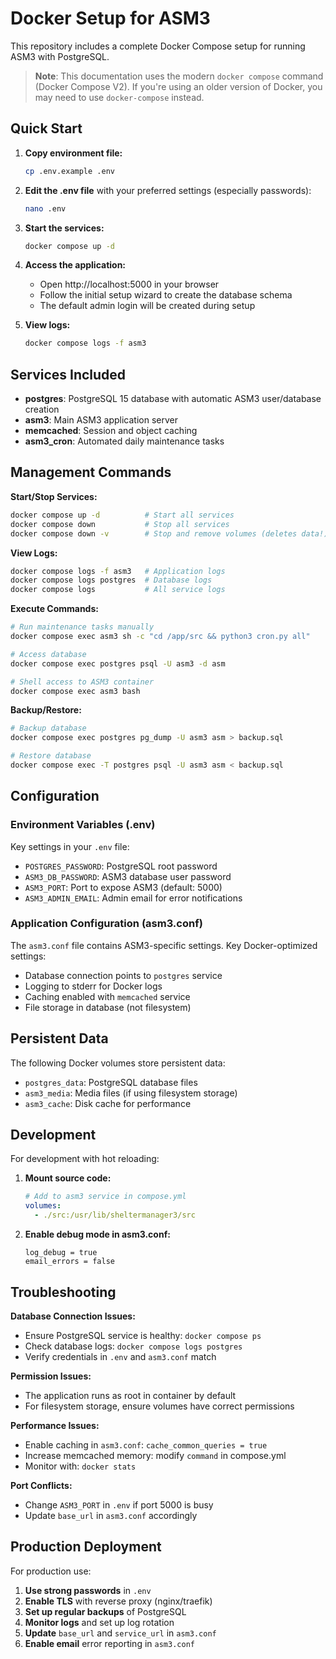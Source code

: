 # Docker Setup for ASM3

This repository includes a complete Docker Compose setup for running ASM3 with PostgreSQL.

> **Note**: This documentation uses the modern `docker compose` command (Docker Compose V2). If you're using an older version of Docker, you may need to use `docker-compose` instead.

## Quick Start

1. **Copy environment file:**
   ```bash
   cp .env.example .env
   ```

2. **Edit the .env file** with your preferred settings (especially passwords):
   ```bash
   nano .env
   ```

3. **Start the services:**
   ```bash
   docker compose up -d
   ```

4. **Access the application:**
   - Open http://localhost:5000 in your browser
   - Follow the initial setup wizard to create the database schema
   - The default admin login will be created during setup

5. **View logs:**
   ```bash
   docker compose logs -f asm3
   ```

## Services Included

- **postgres**: PostgreSQL 15 database with automatic ASM3 user/database creation
- **asm3**: Main ASM3 application server
- **memcached**: Session and object caching
- **asm3_cron**: Automated daily maintenance tasks

## Management Commands

**Start/Stop Services:**
```bash
docker compose up -d          # Start all services
docker compose down           # Stop all services
docker compose down -v        # Stop and remove volumes (deletes data!)
```

**View Logs:**
```bash
docker compose logs -f asm3   # Application logs
docker compose logs postgres  # Database logs
docker compose logs           # All service logs
```

**Execute Commands:**
```bash
# Run maintenance tasks manually
docker compose exec asm3 sh -c "cd /app/src && python3 cron.py all"

# Access database
docker compose exec postgres psql -U asm3 -d asm

# Shell access to ASM3 container
docker compose exec asm3 bash
```

**Backup/Restore:**
```bash
# Backup database
docker compose exec postgres pg_dump -U asm3 asm > backup.sql

# Restore database
docker compose exec -T postgres psql -U asm3 asm < backup.sql
```

## Configuration

### Environment Variables (.env)

Key settings in your `.env` file:

- `POSTGRES_PASSWORD`: PostgreSQL root password
- `ASM3_DB_PASSWORD`: ASM3 database user password  
- `ASM3_PORT`: Port to expose ASM3 (default: 5000)
- `ASM3_ADMIN_EMAIL`: Admin email for error notifications

### Application Configuration (asm3.conf)

The `asm3.conf` file contains ASM3-specific settings. Key Docker-optimized settings:

- Database connection points to `postgres` service
- Logging to stderr for Docker logs
- Caching enabled with `memcached` service
- File storage in database (not filesystem)

## Persistent Data

The following Docker volumes store persistent data:

- `postgres_data`: PostgreSQL database files
- `asm3_media`: Media files (if using filesystem storage)
- `asm3_cache`: Disk cache for performance

## Development

For development with hot reloading:

1. **Mount source code:**
   ```yaml
   # Add to asm3 service in compose.yml
   volumes:
     - ./src:/usr/lib/sheltermanager3/src
   ```

2. **Enable debug mode in asm3.conf:**
   ```
   log_debug = true
   email_errors = false
   ```

## Troubleshooting

**Database Connection Issues:**
- Ensure PostgreSQL service is healthy: `docker compose ps`
- Check database logs: `docker compose logs postgres`
- Verify credentials in `.env` and `asm3.conf` match

**Permission Issues:**
- The application runs as root in container by default
- For filesystem storage, ensure volumes have correct permissions

**Performance Issues:**
- Enable caching in `asm3.conf`: `cache_common_queries = true`
- Increase memcached memory: modify `command` in compose.yml
- Monitor with: `docker stats`

**Port Conflicts:**
- Change `ASM3_PORT` in `.env` if port 5000 is busy
- Update `base_url` in `asm3.conf` accordingly

## Production Deployment

For production use:

1. **Use strong passwords** in `.env`
2. **Enable TLS** with reverse proxy (nginx/traefik)
3. **Set up regular backups** of PostgreSQL
4. **Monitor logs** and set up log rotation
5. **Update** `base_url` and `service_url` in `asm3.conf`
6. **Enable email** error reporting in `asm3.conf`